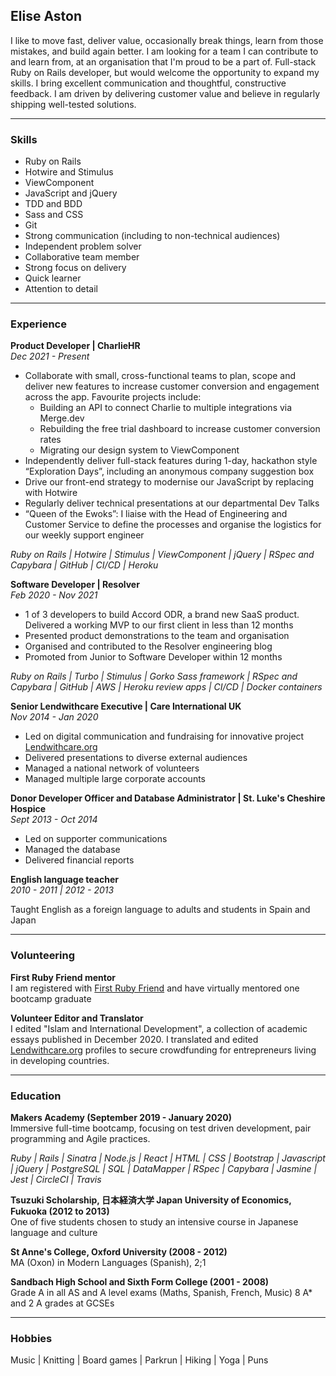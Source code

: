 ## Elise Aston

I like to move fast, deliver value, occasionally break things, learn from those mistakes, and build again better. I am looking for a team I can contribute to and learn from, at an organisation that I'm proud to be a part of. Full-stack Ruby on Rails developer, but would welcome the opportunity to expand my skills. I bring excellent communication and thoughtful, constructive feedback. I am driven by delivering customer value and believe in regularly shipping well-tested solutions.

---

### Skills

- Ruby on Rails
- Hotwire and Stimulus
- ViewComponent
- JavaScript and jQuery
- TDD and BDD
- Sass and CSS
- Git
- Strong communication (including to non-technical audiences)
- Independent problem solver
- Collaborative team member
- Strong focus on delivery
- Quick learner
- Attention to detail

---

### Experience

**Product Developer | CharlieHR**<br>
*Dec 2021 - Present*

- Collaborate with small, cross-functional teams to plan, scope and deliver new features to increase customer conversion and engagement across the app. Favourite projects include:
  - Building an API to connect Charlie to multiple integrations via Merge.dev
  - Rebuilding the free trial dashboard to increase customer conversion rates
  - Migrating our design system to ViewComponent
- Independently deliver full-stack features during 1-day, hackathon style “Exploration Days”, including an anonymous company suggestion box
- Drive our front-end strategy to modernise our JavaScript by replacing with Hotwire
- Regularly deliver technical presentations at our departmental Dev Talks
- “Queen of the Ewoks”: I liaise with the Head of Engineering and Customer Service to define the processes and organise the logistics for our weekly support engineer

*Ruby on Rails | Hotwire | Stimulus | ViewComponent | jQuery | RSpec and Capybara | GitHub | CI/CD | Heroku*

**Software Developer | Resolver**<br>
*Feb 2020 - Nov 2021*

- 1 of 3 developers to build Accord ODR, a brand new SaaS product. Delivered a working MVP to our first client in less than 12 months
- Presented product demonstrations to the team and organisation
- Organised and contributed to the Resolver engineering blog
- Promoted from Junior to Software Developer within 12 months

*Ruby on Rails | Turbo | Stimulus | Gorko Sass framework | RSpec and Capybara | GitHub | AWS | Heroku review apps | CI/CD | Docker containers*

**Senior Lendwithcare Executive | Care International UK**<br>
*Nov 2014 - Jan 2020*

- Led on digital communication and fundraising for innovative project [Lendwithcare.org](www.lendwithcare.org)
- Delivered presentations to diverse external audiences
- Managed a national network of volunteers
- Managed multiple large corporate accounts

**Donor Developer Officer and Database Administrator | St. Luke's Cheshire Hospice**<br>
*Sept 2013 - Oct 2014*

- Led on supporter communications
- Managed the database
- Delivered financial reports

**English language teacher**<br>
*2010 - 2011 | 2012 - 2013*

Taught English as a foreign language to adults and students in Spain and Japan

---

### Volunteering

**First Ruby Friend mentor**<br>
I am registered with [First Ruby Friend](https://firstrubyfriend.org) and have virtually mentored one bootcamp graduate

**Volunteer Editor and Translator**<br>
I edited "Islam and International Development", a collection of academic essays published in December 2020. I translated and edited [Lendwithcare.org](www.lendwithcare.org) profiles to secure crowdfunding for entrepreneurs living in developing countries.

---

### Education

**Makers Academy (September 2019 - January 2020)**<br>
Immersive full-time bootcamp, focusing on test driven development, pair programming and Agile practices.

*Ruby | Rails | Sinatra | Node.js | React | HTML | CSS | Bootstrap | Javascript | jQuery | PostgreSQL | SQL | DataMapper | RSpec | Capybara | Jasmine | Jest | CircleCI | Travis*

**Tsuzuki Scholarship, 日本経済大学 Japan University of Economics, Fukuoka (2012 to 2013)**<br>
One of five students chosen to study an intensive course in Japanese language and culture

**St Anne's College, Oxford University (2008 - 2012)**<br>
MA (Oxon) in Modern Languages (Spanish), 2;1

**Sandbach High School and Sixth Form College (2001 - 2008)**<br>
Grade A in all AS and A level exams (Maths, Spanish, French, Music)
8 A* and 2 A grades at GCSEs

---

### Hobbies
Music | Knitting | Board games | Parkrun | Hiking | Yoga | Puns
